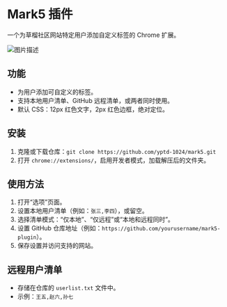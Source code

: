 # Mark5 插件

一个为草榴社区网站特定用户添加自定义标签的 Chrome 扩展。

![图片描述](https://images4.imagebam.com/91/7a/09/ME10M058_o.JPG)

## 功能
- 为用户添加可自定义的标签。
- 支持本地用户清单、GitHub 远程清单，或两者同时使用。
- 默认 CSS：12px 红色文字，2px 红色边框，绝对定位。

## 安装
1. 克隆或下载仓库：`git clone https://github.com/yptd-1024/mark5.git`
2. 打开 `chrome://extensions/`，启用开发者模式，加载解压后的文件夹。

## 使用方法
1. 打开“选项”页面。
2. 设置本地用户清单（例如：`张三,李四`），或留空。
3. 选择清单模式：“仅本地”、“仅远程”或“本地和远程同时”。
4. 设置 GitHub 仓库地址（例如：`https://github.com/yourusername/mark5-plugin`）。
5. 保存设置并访问支持的网站。

## 远程用户清单
- 存储在仓库的 `userlist.txt` 文件中。
- 示例：`王五,赵六,孙七`
